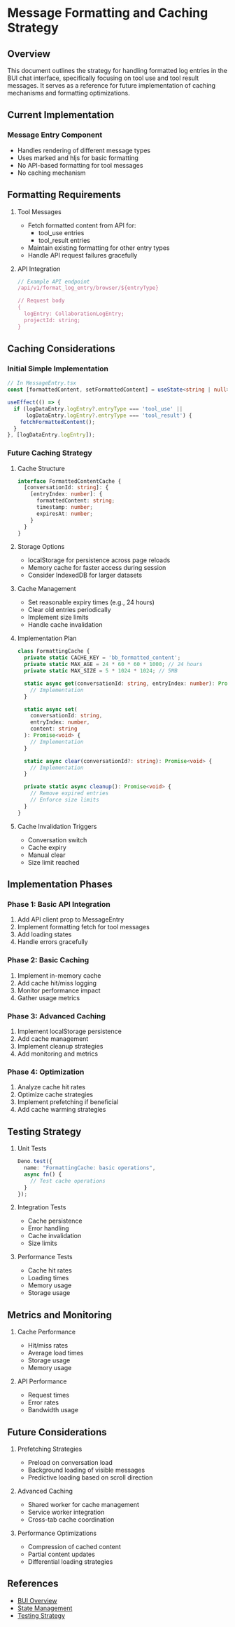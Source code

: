 # Message Formatting and Caching Strategy

## Overview

This document outlines the strategy for handling formatted log entries in the BUI chat interface, specifically focusing on tool use and tool result messages. It serves as a reference for future implementation of caching mechanisms and formatting optimizations.

## Current Implementation

### Message Entry Component
- Handles rendering of different message types
- Uses marked and hljs for basic formatting
- No API-based formatting for tool messages
- No caching mechanism

## Formatting Requirements

1. Tool Messages
   - Fetch formatted content from API for:
     - tool_use entries
     - tool_result entries
   - Maintain existing formatting for other entry types
   - Handle API request failures gracefully

2. API Integration
   ```typescript
   // Example API endpoint
   /api/v1/format_log_entry/browser/${entryType}
   
   // Request body
   {
     logEntry: CollaborationLogEntry;
     projectId: string;
   }
   ```

## Caching Considerations

### Initial Simple Implementation
```typescript
// In MessageEntry.tsx
const [formattedContent, setFormattedContent] = useState<string | null>(null);

useEffect(() => {
  if (logDataEntry.logEntry?.entryType === 'tool_use' || 
      logDataEntry.logEntry?.entryType === 'tool_result') {
    fetchFormattedContent();
  }
}, [logDataEntry.logEntry]);
```

### Future Caching Strategy

1. Cache Structure
   ```typescript
   interface FormattedContentCache {
     [conversationId: string]: {
       [entryIndex: number]: {
         formattedContent: string;
         timestamp: number;
         expiresAt: number;
       }
     }
   }
   ```

2. Storage Options
   - localStorage for persistence across page reloads
   - Memory cache for faster access during session
   - Consider IndexedDB for larger datasets

3. Cache Management
   - Set reasonable expiry times (e.g., 24 hours)
   - Clear old entries periodically
   - Implement size limits
   - Handle cache invalidation

4. Implementation Plan
   ```typescript
   class FormattingCache {
     private static CACHE_KEY = 'bb_formatted_content';
     private static MAX_AGE = 24 * 60 * 60 * 1000; // 24 hours
     private static MAX_SIZE = 5 * 1024 * 1024; // 5MB

     static async get(conversationId: string, entryIndex: number): Promise<string | null> {
       // Implementation
     }

     static async set(
       conversationId: string, 
       entryIndex: number, 
       content: string
     ): Promise<void> {
       // Implementation
     }

     static async clear(conversationId?: string): Promise<void> {
       // Implementation
     }

     private static async cleanup(): Promise<void> {
       // Remove expired entries
       // Enforce size limits
     }
   }
   ```

5. Cache Invalidation Triggers
   - Conversation switch
   - Cache expiry
   - Manual clear
   - Size limit reached

## Implementation Phases

### Phase 1: Basic API Integration
1. Add API client prop to MessageEntry
2. Implement formatting fetch for tool messages
3. Add loading states
4. Handle errors gracefully

### Phase 2: Basic Caching
1. Implement in-memory cache
2. Add cache hit/miss logging
3. Monitor performance impact
4. Gather usage metrics

### Phase 3: Advanced Caching
1. Implement localStorage persistence
2. Add cache management
3. Implement cleanup strategies
4. Add monitoring and metrics

### Phase 4: Optimization
1. Analyze cache hit rates
2. Optimize cache strategies
3. Implement prefetching if beneficial
4. Add cache warming strategies

## Testing Strategy

1. Unit Tests
   ```typescript
   Deno.test({
     name: "FormattingCache: basic operations",
     async fn() {
       // Test cache operations
     }
   });
   ```

2. Integration Tests
   - Cache persistence
   - Error handling
   - Cache invalidation
   - Size limits

3. Performance Tests
   - Cache hit rates
   - Loading times
   - Memory usage
   - Storage usage

## Metrics and Monitoring

1. Cache Performance
   - Hit/miss rates
   - Average load times
   - Storage usage
   - Memory usage

2. API Performance
   - Request times
   - Error rates
   - Bandwidth usage

## Future Considerations

1. Prefetching Strategies
   - Preload on conversation load
   - Background loading of visible messages
   - Predictive loading based on scroll direction

2. Advanced Caching
   - Shared worker for cache management
   - Service worker integration
   - Cross-tab cache coordination

3. Performance Optimizations
   - Compression of cached content
   - Partial content updates
   - Differential loading strategies

## References

- [BUI Overview](../overview.md)
- [State Management](../architecture/state-management.md)
- [Testing Strategy](../testing/strategy.md)